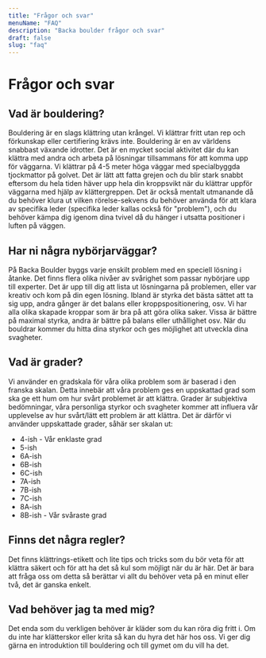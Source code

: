 ```yaml
---
title: "Frågor och svar"
menuName: "FAQ"
description: "Backa boulder frågor och svar"
draft: false
slug: "faq"
---
```


# Frågor och svar

## Vad är bouldering?  
  
Bouldering är en slags klättring utan krångel. Vi klättrar fritt utan rep och förkunskap eller certifiering krävs inte. Bouldering är en av världens snabbast växande idrotter. Det är en mycket social aktivitet där du kan klättra med andra och arbeta på lösningar tillsammans för att komma upp för väggarna. Vi klättrar på 4-5 meter höga väggar med specialbyggda tjockmattor på golvet. Det är lätt att fatta grejen och du blir stark snabbt eftersom du hela tiden häver upp hela din kroppsvikt när du klättrar uppför väggarna med hjälp av klättergreppen. Det är också mentalt utmanande då du behöver klura ut vilken rörelse-sekvens du behöver använda för att klara av specifika leder (specifika leder kallas också för "problem"), och du behöver kämpa dig igenom dina tvivel då du hänger i utsatta positioner i luften på väggen.  

## Har ni några nybörjarväggar?

På Backa Boulder byggs varje enskilt problem med en speciell lösning i åtanke. Det finns flera olika nivåer av svårighet som passar nybörjare upp till experter. Det är upp till dig att lista ut lösningarna på problemen, eller var kreativ och kom på din egen lösning. Ibland är styrka det bästa sättet att ta sig upp, andra gånger är det balans eller kroppspositionering, osv. Vi har alla olika skapade kroppar som är bra på att göra olika saker. Vissa är bättre på maximal styrka, andra är bättre på balans eller uthållighet osv. När du bouldrar kommer du hitta dina styrkor och ges möjlighet att utveckla dina svagheter.  

## Vad är grader?

Vi använder en gradskala för våra olika problem som är baserad i den franska skalan. Detta innebär att våra problem ges en uppskattad grad som ska ge ett hum om hur svårt problemet är att klättra. Grader är subjektiva bedömningar, våra personliga styrkor och svagheter kommer att influera vår upplevelse av hur svårt/lätt ett problem är att klättra. Det är därför vi använder uppskattade grader, såhär ser skalan ut:

- 4-ish - Vår enklaste grad
- 5-ish
- 6A-ish
- 6B-ish
- 6C-ish
- 7A-ish
- 7B-ish
- 7C-ish
- 8A-ish
- 8B-ish - Vår svåraste grad

## Finns det några regler?

Det finns klättrings-etikett och lite tips och tricks som du bör veta för att klättra säkert och för att ha det så kul som möjligt när du är här. Det är bara att fråga oss om detta så berättar vi allt du behöver veta på en minut eller två, det är ganska enkelt. 

## Vad behöver jag ta med mig?  

Det enda som du verkligen behöver är kläder som du kan röra dig fritt i. Om du inte har klätterskor eller krita så kan du hyra det här hos oss. Vi ger dig gärna en introduktion till bouldering och till gymet om du vill ha det. 

